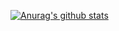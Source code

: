 [![Anurag's github stats](https://github-readme-stats.vercel.app/api?username=QED-tech)](https://github.com/anuraghazra/github-readme-stats)

